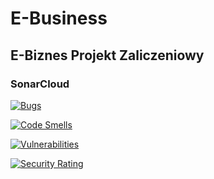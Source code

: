 # E-Business 

## E-Biznes Projekt Zaliczeniowy

### SonarCloud

[![Bugs](https://sonarcloud.io/api/project_badges/measure?project=miko083_e-business&metric=bugs)](https://sonarcloud.io/summary/new_code?id=miko083_e-business)

[![Code Smells](https://sonarcloud.io/api/project_badges/measure?project=miko083_e-business&metric=code_smells)](https://sonarcloud.io/summary/new_code?id=miko083_e-business)

[![Vulnerabilities](https://sonarcloud.io/api/project_badges/measure?project=miko083_e-business&metric=vulnerabilities)](https://sonarcloud.io/summary/new_code?id=miko083_e-business)

[![Security Rating](https://sonarcloud.io/api/project_badges/measure?project=miko083_e-business&metric=security_rating)](https://sonarcloud.io/summary/new_code?id=miko083_e-business)
